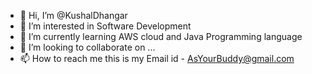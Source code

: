 - 👋 Hi, I’m @KushalDhangar
- 👀 I’m interested in Software Development
- 🌱 I’m currently learning AWS cloud and Java Programming language 
- 💞️ I’m looking to collaborate on ...
- 📫 How to reach me this is my Email id - AsYourBuddy@gmail.com

<!---
KushalDhangar/KushalDhangar is a ✨ special ✨ repository because its `README.md` (this file) appears on your GitHub profile.
You can click the Preview link to take a look at your changes.
--->
